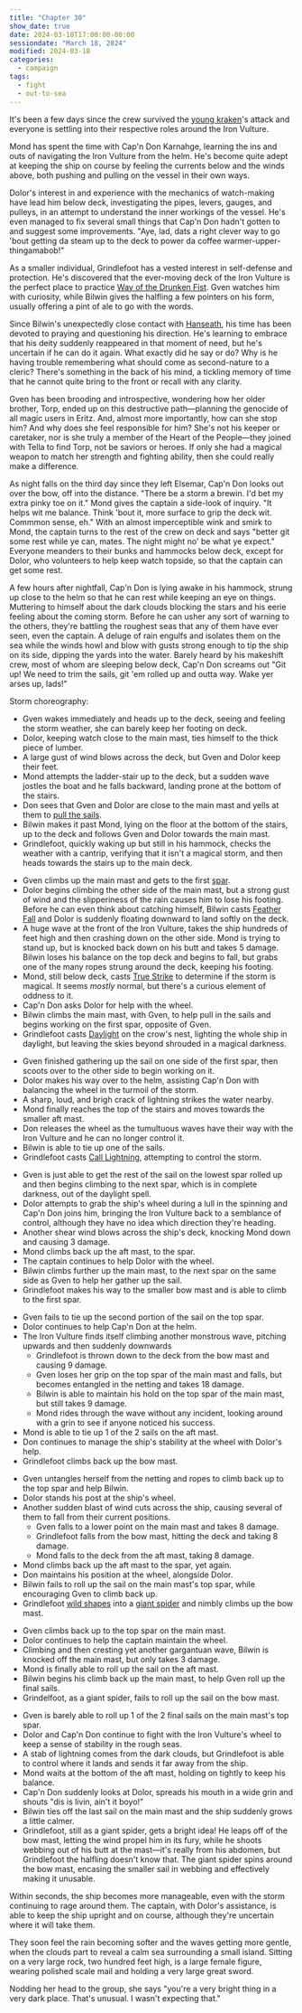 ```yaml
---
title: "Chapter 30"
show_date: true
date: 2024-03-18T17:00:00-00:00
sessiondate: "March 18, 2024"
modified: 2024-03-18
categories:
  - campaign
tags:
  - fight
  - out-to-sea
---
```


It's been a few days since the crew survived the
[young kraken](https://5e.tools/bestiary/young-kraken-lr.html)'s attack and everyone is
settling into their respective roles around the Iron Vulture.

Mond has spent the time with Cap'n Don Karnahge, learning the ins and outs of navigating the
Iron Vulture from the helm. He's become quite adept at keeping the ship on course by feeling
the currents below and the winds above, both pushing and pulling on the vessel in their own
ways.

Dolor's interest in and experience with the mechanics of watch-making have lead him below
deck, investigating the pipes, levers, gauges, and pulleys, in an attempt to understand the
inner workings of the vessel. He's even managed to fix several small things that Cap'n Don
hadn't gotten to and suggest some improvements. "Aye, lad, dats a right clever way to go
'bout getting da steam up to the deck to power da coffee warmer-upper-thingamabob!"

As a smaller individual, Grindlefoot has a vested interest in self-defense and protection.
He's discovered that the ever-moving deck of the Iron Vulture is the perfect place to practice
[Way of the Drunken Fist](https://www.dandwiki.com/wiki/Way_of_the_Drunken_Fist_(5e_Subclass)).
Gven watches him with curiosity, while Bilwin gives the halfling a few pointers on his form,
usually offering a pint of ale to go with the words.

Since Bilwin's unexpectedly close contact with [Hanseath](https://forgottenrealms.fandom.com/wiki/Hanseath),
his time has been devoted to praying and questioning his direction. He's learning to embrace
that his deity suddenly reappeared in that moment of need, but he's uncertain if he can
do it again. What exactly did he say or do? Why is he having trouble remembering what should
come as second-nature to a cleric? There's something in the back of his mind, a tickling
memory of time that he cannot quite bring to the front or recall with any clarity.

Gven has been brooding and introspective, wondering how her older brother, Torp, ended up on
this destructive path—planning the genocide of all magic users in Eritz. And, almost more
importantly, how can she stop him? And why does she feel responsible for him? She's not his
keeper or caretaker, nor is she truly a member of the Heart of the People—they joined with
Tella to find Torp, not be saviors or heroes. If only she had a magical weapon to match her
strength and fighting ability, then she could really make a difference.

As night falls on the third day since they left Elsemar, Cap'n Don looks out over the
bow, off into the distance. "There be a storm a brewin. I'd bet my extra pinky toe on it."
Mond gives the captain a side-look of inquiry. "It helps wit me balance. Think 'bout it,
more surface to grip the deck wit. Commmon sense, eh." With an almost imperceptible wink
and smirk to Mond, the captain turns to the rest of the crew on deck and says "better git
some rest while ye can, mates. The night might no' be what ye expect." Everyone meanders
to their bunks and hammocks below deck, except for Dolor, who volunteers to help keep
watch topside, so that the captain can get some rest.

A few hours after nightfall, Cap'n Don is lying awake in his hammock, strung up close
to the helm so that he can rest while keeping an eye on things. Muttering to himself
about the dark clouds blocking the stars and his eerie feeling about the coming storm.
Before he can usher any sort of warning to the others, they're battling the roughest seas
that any of them have ever seen, even the captain. A deluge of rain engulfs and isolates
them on the sea while the winds howl and blow with gusts strong enough to tip the ship on
its side, dipping the yards into the water. Barely heard by his makeshift crew, most of
whom are sleeping below deck, Cap'n Don screams out "Git up! We need to trim the sails,
git 'em rolled up and outta way. Wake yer arses up, lads!"

<!-- Directions on a boat:
  Port = left side
  Starboard = right side
  Bow = front
  Aft = back (inside the ship, on board)
  Stern = back (outside, offboard)
-->

Storm choreography:

<!-- Initiative rolls:
  Bilwin - 8
  Dolor - 17
  Grindlefoot - 6
  Gven - 21
  Mond - 8
-->

<!-- Round 1 -->
* Gven wakes immediately and heads up to the deck, seeing and feeling the storm weather,
  she can barely keep her footing on deck.
* Dolor, keeping watch close to the main mast, ties himself to the thick piece of lumber.
* A large gust of wind blows across the deck, but Gven and Dolor keep their feet.
* Mond attempts the ladder-stair up to the deck, but a sudden wave jostles the boat and
  he falls backward, landing prone at the bottom of the stairs.
* Don sees that Gven and Dolor are close to the main mast and yells at them to
  [pull the sails](https://www.kavas.com/sailors-guide/chapter-a-the-basics/a3-beginner-nautical-terms.html).
* Bilwin makes it past Mond, lying on the floor at the bottom of the stairs, up to the deck
  and follows Gven and Dolor towards the main mast.
* Grindlefoot, quickly waking up but still in his hammock, checks the weather with a cantrip,
  verifying that it isn't a magical storm, and then heads towards the stairs up to the main deck.

<!-- Round 2 -->
* Gven climbs up the main mast and gets to the first [spar](https://en.wikipedia.org/wiki/Spar_(sailing)).
* Dolor begins climbing the other side of the main mast, but a strong gust of wind and the
  slipperiness of the rain causes him to lose his footing. Before he can even think about
  catching himself, Bilwin casts [Feather Fall](https://www.dndbeyond.com/spells/feather-fall)
  and Dolor is suddenly floating downward to land softly on the deck.
* A huge wave at the front of the Iron Vulture, takes the ship hundreds of feet high and then
  crashing down on the other side. Mond is trying to stand up, but is knocked back down on his
  butt and takes 5 damage. Bilwin loses his balance on the top deck and begins to fall, but grabs
  one of the many ropes strung around the deck, keeping his footing.
* Mond, still below deck, casts [True Strike](https://www.dndbeyond.com/spells/true-strike) to
  determine if the storm is magical. It seems _mostly_ normal, but there's a curious element of
  oddness to it.
* Cap'n Don asks Dolor for help with the wheel.
* Bilwin climbs the main mast, with Gven, to help pull in the sails and begins working on the
  first spar, opposite of Gven.
* Grindlefoot casts [Daylight](https://www.dndbeyond.com/spells/daylight) on the crow's nest,
  lighting the whole ship in daylight, but leaving the skies beyond shrouded in a magical darkness.

<!-- Round 3 -->
* Gven finished gathering up the sail on one side of the first spar, then scoots over to the
  other side to begin working on it.
* Dolor makes his way over to the helm, assisting Cap'n Don with balancing the wheel in the
  turmoil of the storm.
* A sharp, loud, and brigh crack of lightning strikes the water nearby.
* Mond finally reaches the top of the stairs and moves towards the smaller aft mast.
* Don releases the wheel as the tumultuous waves have their way with the Iron Vulture and
  he can no longer control it.
* Bilwin is able to tie up one of the sails.
* Grindlefoot casts [Call Lightning](https://www.dndbeyond.com/spells/call-lightning), attempting
  to control the storm.

<!-- Round 4 -->
* Gven is just able to get the rest of the sail on the lowest spar rolled up and then begins
  climbing to the next spar, which is in complete darkness, out of the daylight spell.
* Dolor attempts to grab the ship's wheel during a lull in the spinning and Cap'n Don joins him,
  bringing the Iron Vulture back to a semblance of control, although they have no idea
  which direction they're heading.
* Another shear wind blows across the ship's deck, knocking Mond down and causing 3 damage.
* Mond climbs back up the aft mast, to the spar.
* The captain continues to help Dolor with the wheel.
* Bilwin climbs further up the main mast, to the next spar on the same side as Gven to help
  her gather up the sail.
* Grindlefoot makes his way to the smaller bow mast and is able to climb to the first spar.

<!-- Round 5 --> 
* Gven fails to tie up the second portion of the sail on the top spar.
* Dolor continues to help Cap'n Don at the helm.
* The Iron Vulture finds itself climbing another monstrous wave, pitching upwards and then
  suddenly downwards
  * Grindlefoot is thrown down to the deck from the bow mast and causing 9 damage.
  * Gven loses her grip on the top spar of the main mast and falls, but becomes entangled
    in the netting and takes 18 damage.
  * Bilwin is able to maintain his hold on the top spar of the main mast, but still takes 9 damage.
  * Mond rides through the wave without any incident, looking around with a grin to see if anyone
    noticed his success.
* Mond is able to tie up 1 of the 2 sails on the aft mast.
* Don continues to manage the ship's stability at the wheel with Dolor's help.
* Grindlefoot climbs back up the bow mast.

<!-- Round 6 -->
* Gven untangles herself from the netting and ropes to climb back up to the top spar and
  help Bilwin.
* Dolor stands his post at the ship's wheel.
* Another sudden blast of wind cuts across the ship, causing several of them to fall from
  their current positions.
  * Gven falls to a lower point on the main mast and takes 8 damage.
  * Grindlefoot falls from the bow mast, hitting the deck and taking 8 damage.
  * Mond falls to the deck from the aft mast, taking 8 damage.
* Mond climbs back up the aft mast to the spar, yet again.
* Don maintains his position at the wheel, alongside Dolor.
* Bilwin fails to roll up the sail on the main mast's top spar, while encouraging Gven
  to climb back up.
* Grindlefoot [wild shapes](https://www.dndbeyond.com/posts/635-druid-101-wild-shape-guide)
  into a [giant spider](https://www.dndbeyond.com/monsters/16895-giant-spider) and nimbly
  climbs up the bow mast.

<!-- Round 7 -->
* Gven climbs back up to the top spar on the main mast.
* Dolor continues to help the captain maintain the wheel.
* Climbing and then cresting yet another gargantuan wave, Bilwin is knocked off the
  main mast, but only takes 3 damage.
* Mond is finally able to roll up the sail on the aft mast.
* Bilwin begins his climb back up the main mast, to help Gven roll up the final sails.
* Grindelfoot, as a giant spider, fails to roll up the sail on the bow mast.

<!-- Round 8 -->
* Gven is barely able to roll up 1 of the 2 final sails on the main mast's top spar.
* Dolor and Cap'n Don continue to fight with the Iron Vulture's wheel to keep a sense
  of stability in the rough seas.
* A stab of lightning comes from the dark clouds, but Grindlefoot is able to control
  where it lands and sends it far away from the ship.
* Mond waits at the bottom of the aft mast, holding on tightly to keep his balance.
* Cap'n Don suddenly looks at Dolor, spreads his mouth in a wide grin and shouts "dis
  is livin, ain't it boyo!"
* Bilwin ties off the last sail on the main mast and the ship suddenly grows a little calmer.
* Grindlefoot, still as a giant spider, gets a bright idea! He leaps off of the bow mast,
  letting the wind propel him in its fury, while he shoots webbing out of his butt at the
  mast—it's really from his abdomen, but Grindlefoot the halfling doesn't know that. The
  giant spider spins around the bow mast, encasing the smaller sail in webbing and
  effectively making it unusable.

Within seconds, the ship becomes more manageable, even with the storm continuing to
rage around them. The captain, with Dolor's assistance, is able to keep the ship
upright and on course, although they're uncertain where it will take them.

They soon feel the rain becoming softer and the waves getting more gentle, when the
clouds part to reveal a calm sea surrounding a small island. Sitting on a very large
rock, two hundred feet high, is a large female figure, wearing polished scale mail
and holding a very large great sword.

Nodding her head to the group, she says "you're a very bright thing in a very dark
place. That's unusual. I wasn't expecting that."

<!--
I THINK THIS GOES IN THE NEXT CHAPTER?

With an almost imperceptible wink
and smirk to Mond, the captain turns to the main mast and shouts up at Gven, currently on
watch in the crow's nest. "What do you see out off in the distance, barbarian?" 

With her gained experience and because she follows the
[Path of the Totem Warrior](https://dnd5e.wikidot.com/barbarian:totem-warrior), Gven has adopted
the Eagle's Aspect of the Beast that allows her to see 1 mile away as though it were only
100 feet. Not even having to squint, she sees heavy storm clouds blocking the light and pummeling
the sea with rains in the direction they're headed. It's unavoidable, unless they turn around
and head back to where they came from.
-->

<!-- em dash: — | kebyoard shortcut = Option + Shift + Dash (-) -->
<!-- https://oatcookies.neocities.org/dndmoney to convert copper, silver, gold, and more into CP -->
<!--
    Lists of spells for the classes:
    - Cleric spells: https://www.dndbeyond.com/spells/class/cleric 
    - Druid spells: https://www.dndbeyond.com/spells/class/druid
    - Sorcerer spells: https://www.dndbeyond.com/spells/class/sorcerer
    Monsters: https://www.dndbeyond.com/monsters
-->
